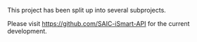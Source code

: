 This project has been split up into several subprojects.

Please visit https://github.com/SAIC-iSmart-API for the current development.